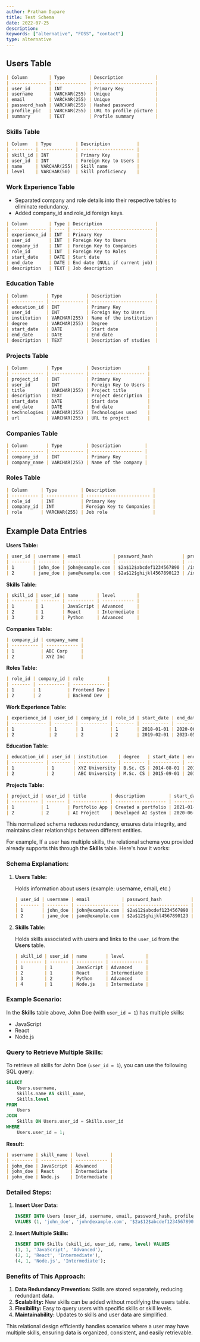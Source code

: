 ```yaml
---
author: Pratham Dupare
title: Test Schema
date: 2022-07-25
description:
keywords: ["alternative", "FOSS", "contact"]
type: alternative
---
```


## Users Table

```markdown
| Column        | Type         | Description            |
| ------------- | ------------ | ---------------------- |
| user_id       | INT          | Primary Key            |
| username      | VARCHAR(255) | Unique                 |
| email         | VARCHAR(255) | Unique                 |
| password_hash | VARCHAR(255) | Hashed password        |
| profile_pic   | VARCHAR(255) | URL to profile picture |
| summary       | TEXT         | Profile summary        |
```

### Skills Table

```markdown
| Column   | Type         | Description          |
| -------- | ------------ | -------------------- |
| skill_id | INT          | Primary Key          |
| user_id  | INT          | Foreign Key to Users |
| name     | VARCHAR(255) | Skill name           |
| level    | VARCHAR(50)  | Skill proficiency    |
```

### Work Experience Table

- Separated company and role details into their respective tables to eliminate redundancy.
- Added company_id and role_id foreign keys.

```markdown
| Column        | Type | Description                    |
| ------------- | ---- | ------------------------------ |
| experience_id | INT  | Primary Key                    |
| user_id       | INT  | Foreign Key to Users           |
| company_id    | INT  | Foreign Key to Companies       |
| role_id       | INT  | Foreign Key to Roles           |
| start_date    | DATE | Start date                     |
| end_date      | DATE | End date (NULL if current job) |
| description   | TEXT | Job description                |
```

### Education Table

```markdown
| Column       | Type         | Description             |
| ------------ | ------------ | ----------------------- |
| education_id | INT          | Primary Key             |
| user_id      | INT          | Foreign Key to Users    |
| institution  | VARCHAR(255) | Name of the institution |
| degree       | VARCHAR(255) | Degree                  |
| start_date   | DATE         | Start date              |
| end_date     | DATE         | End date                |
| description  | TEXT         | Description of studies  |
```

### Projects Table

```markdown
| Column       | Type         | Description          |
| ------------ | ------------ | -------------------- |
| project_id   | INT          | Primary Key          |
| user_id      | INT          | Foreign Key to Users |
| title        | VARCHAR(255) | Project title        |
| description  | TEXT         | Project description  |
| start_date   | DATE         | Start date           |
| end_date     | DATE         | End date             |
| technologies | VARCHAR(255) | Technologies used    |
| url          | VARCHAR(255) | URL to project       |
```

### Companies Table

```markdown
| Column       | Type         | Description         |
| ------------ | ------------ | ------------------- |
| company_id   | INT          | Primary Key         |
| company_name | VARCHAR(255) | Name of the company |
```

### Roles Table

```markdown
| Column     | Type         | Description              |
| ---------- | ------------ | ------------------------ |
| role_id    | INT          | Primary Key              |
| company_id | INT          | Foreign Key to Companies |
| role       | VARCHAR(255) | Job role                 |
```

## Example Data Entries

**Users Table:**

```markdown
| user_id | username | email            | password_hash           | profile_pic          | summary               |
| ------- | -------- | ---------------- | ----------------------- | -------------------- | --------------------- |
| 1       | john_doe | john@example.com | $2a$12$abcdef1234567890 | /images/john_pic.jpg | Experienced developer |
| 2       | jane_doe | jane@example.com | $2a$12$ghijkl4567890123 | /images/jane_pic.jpg | Backend developer     |
```

**Skills Table:**

```markdown
| skill_id | user_id | name       | level        |
| -------- | ------- | ---------- | ------------ |
| 1        | 1       | JavaScript | Advanced     |
| 2        | 1       | React      | Intermediate |
| 3        | 2       | Python     | Advanced     |
```

**Companies Table:**

```markdown
| company_id | company_name |
| ---------- | ------------ |
| 1          | ABC Corp     |
| 2          | XYZ Inc      |
```

**Roles Table:**

```markdown
| role_id | company_id | role         |
| ------- | ---------- | ------------ |
| 1       | 1          | Frontend Dev |
| 2       | 2          | Backend Dev  |
```

**Work Experience Table:**

```markdown
| experience_id | user_id | company_id | role_id | start_date | end_date   | description               |
| ------------- | ------- | ---------- | ------- | ---------- | ---------- | ------------------------- |
| 1             | 1       | 1          | 1       | 2018-01-01 | 2020-06-30 | Developed user interfaces |
| 2             | 2       | 2          | 2       | 2019-02-01 | 2023-05-15 | Backend development       |
```

**Education Table:**

```markdown
| education_id | user_id | institution    | degree   | start_date | end_date   | description              |
| ------------ | ------- | -------------- | -------- | ---------- | ---------- | ------------------------ |
| 1            | 1       | XYZ University | B.Sc. CS | 2014-08-01 | 2018-05-15 | Studied Computer Science |
| 2            | 2       | ABC University | M.Sc. CS | 2015-09-01 | 2017-07-30 | Specialized in AI        |
```

**Projects Table:**

```markdown
| project_id | user_id | title         | description         | start_date | end_date   | technologies       | url                      |
| ---------- | ------- | ------------- | ------------------- | ---------- | ---------- | ------------------ | ------------------------ |
| 1          | 1       | Portfolio App | Created a portfolio | 2021-01-01 | 2021-03-01 | React, Node.js     | https://myportfolio.com/ |
| 2          | 2       | AI Project    | Developed AI system | 2020-06-01 | 2020-09-01 | Python, TensorFlow | https://aiproject.com/   |
```

This normalized schema reduces redundancy, ensures data integrity, and maintains clear relationships between different entities.

For example, If a user has multiple skills, the relational schema you provided already supports this through the **Skills** table. Here's how it works:

### Schema Explanation:

1. **Users Table:**

   Holds information about users (example: username, email, etc.)

   ```markdown
   | user_id | username | email            | password_hash           | profile_pic          | summary               |
   | ------- | -------- | ---------------- | ----------------------- | -------------------- | --------------------- |
   | 1       | john_doe | john@example.com | $2a$12$abcdef1234567890 | /images/john_pic.jpg | Experienced developer |
   | 2       | jane_doe | jane@example.com | $2a$12$ghijkl4567890123 | /images/jane_pic.jpg | Backend developer     |
   ```

2. **Skills Table:**

   Holds skills associated with users and links to the `user_id` from the **Users** table.

   ```markdown
   | skill_id | user_id | name       | level        |
   | -------- | ------- | ---------- | ------------ |
   | 1        | 1       | JavaScript | Advanced     |
   | 2        | 1       | React      | Intermediate |
   | 3        | 2       | Python     | Advanced     |
   | 4        | 1       | Node.js    | Intermediate |
   ```

### Example Scenario:

In the **Skills** table above, John Doe (with `user_id = 1`) has multiple skills:

- JavaScript
- React
- Node.js

### Query to Retrieve Multiple Skills:

To retrieve all skills for John Doe (`user_id = 1`), you can use the following SQL query:

```sql
SELECT
    Users.username,
    Skills.name AS skill_name,
    Skills.level
FROM
    Users
JOIN
    Skills ON Users.user_id = Skills.user_id
WHERE
    Users.user_id = 1;
```

**Result:**

```markdown
| username | skill_name | level        |
| -------- | ---------- | ------------ |
| john_doe | JavaScript | Advanced     |
| john_doe | React      | Intermediate |
| john_doe | Node.js    | Intermediate |
```

### Detailed Steps:

1. **Insert User Data:**

   ```sql
   INSERT INTO Users (user_id, username, email, password_hash, profile_pic, summary)
   VALUES (1, 'john_doe', 'john@example.com', '$2a$12$abcdef1234567890', '/images/john_pic.jpg', 'Experienced developer');
   ```

2. **Insert Multiple Skills:**

   ```sql
   INSERT INTO Skills (skill_id, user_id, name, level) VALUES
   (1, 1, 'JavaScript', 'Advanced'),
   (2, 1, 'React', 'Intermediate'),
   (4, 1, 'Node.js', 'Intermediate');
   ```

### Benefits of This Approach:

1. **Data Redundancy Prevention:** Skills are stored separately, reducing redundant data.
2. **Scalability:** New skills can be added without modifying the users table.
3. **Flexibility:** Easy to query users with specific skills or skill levels.
4. **Maintainability:** Updates to skills and user data are simplified.

This relational design efficiently handles scenarios where a user may have multiple skills, ensuring data is organized, consistent, and easily retrievable.
